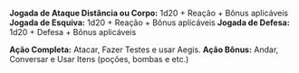 **Jogada de Ataque Distância ou Corpo:** 1d20 + Reação + Bônus aplicáveis 
**Jogada de Esquiva:** 1d20 + Reação + Bônus aplicáveis
**Jogada de Defesa:** 1d20 + Defesa + Bônus aplicáveis

**Ação Completa:** Atacar, Fazer Testes e usar Aegis.
**Ação Bônus:** Andar, Conversar e Usar Itens (poções, bombas e etc.)

